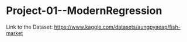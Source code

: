 # Project-01--ModernRegression
Link to the Dataset: https://www.kaggle.com/datasets/aungpyaeap/fish-market
